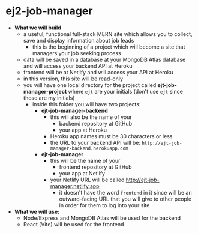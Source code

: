 # ej2-job-manager

- **What we will build**
	- a useful, functional full-stack MERN site which allows you to collect, save and display information about job leads 
		- this is the beginning of a project which will become a site that managers your job seeking process
	- data will be saved in a database at your MongoDB Atlas database and will access your backend API at Heroku
	- frontend will be at Netlify and will access your API at Heroku
	- in this version, this site will be read-only
	- you will have one local directory for the project called **ejt-job-manager-project** where `ejt` are your initials (don't use `ejt` since those are my initials)
		- inside this folder you will have two projects:
			- **ejt-job-manager-backend**
				- this will also be the name of your
					- backend repository at GitHub
					- your app at Heroku
				- Heroku app names must be 30 characters or less 
				- the URL to your backend API will be: `http://ejt-job-manager-backend.herokuapp.com`
			- **ejt-job-manager**
				- this will be the name of your
					- frontend repository at GitHub
					- your app at Netlify
				- your Netlify URL will be called http://ejt-job-manager.netlify.app
					- it doesn't have the word `frontend` in it since will be an outward-facing URL that you will give to other people  in order for them to log into your site
- **What we will use:**
	- Node/Express and MongoDB Atlas will be used for the backend
	- React (Vite) will be used for the frontend
